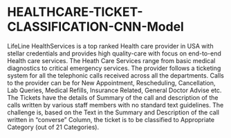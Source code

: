 # HEALTHCARE-TICKET-CLASSIFICATION-CNN-Model
LifeLine HealthServices is a top ranked Health care provider in USA with stellar credentials and provides high quality-care with focus on end-to-end Health care services. The Heath Care Services range from basic medical diagnostics to critical emergency services. The provider follows a ticketing system for all the telephonic calls received across all the departments. Calls to the provider can be for New Appointment, Rescheduling, Cancellation, Lab Queries, Medical Refills, Insurance Related, General Doctor Advise etc. The Tickets have the details of Summary of the call and description of the calls written by various staff members with no standard text guidelines. The challenge is, based on the Text in the Summary and Description of the call written in “converse” Column, the ticket is to be classified to Appropriate Category (out of 21 Categories).
